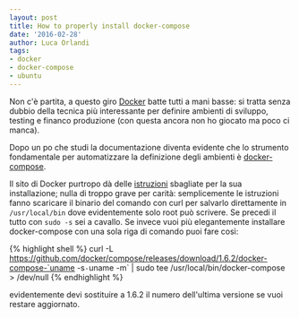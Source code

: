 ```yaml
---
layout: post
title: How to properly install docker-compose
date: '2016-02-28'
author: Luca Orlandi
tags:
- docker
- docker-compose
- ubuntu
---
```

Non c'è partita, a questo giro [Docker](http://www.docker.com) batte tutti a mani basse: si tratta senza dubbio della tecnica più interessante per definire ambienti di sviluppo, testing e financo produzione (con questa ancora non ho giocato ma poco ci manca).

Dopo un po che studi la documentazione diventa evidente che lo strumento fondamentale per automatizzare la definizione degli ambienti è [docker-compose](https://docs.docker.com/compose/).

Il sito di Docker purtropo dà delle [istruzioni](https://docs.docker.com/compose/install) sbagliate per la sua installazione; nulla di troppo grave per carità: semplicemente le istruzioni fanno scaricare il binario del comando con curl per salvarlo direttamente in ```/usr/local/bin``` dove evidentemente solo root può scrivere. Se precedi il tutto con ```sudo -s``` sei a cavallo.
Se invece vuoi più elegantemente installare docker-compose con una sola riga di comando puoi fare così:

{% highlight shell %}
curl -L https://github.com/docker/compose/releases/download/1.6.2/docker-compose-`uname -s`-`uname -m` | sudo tee /usr/local/bin/docker-compose > /dev/null
{% endhighlight %}

evidentemente devi sostituire a 1.6.2 il numero dell'ultima versione se vuoi restare aggiornato.
